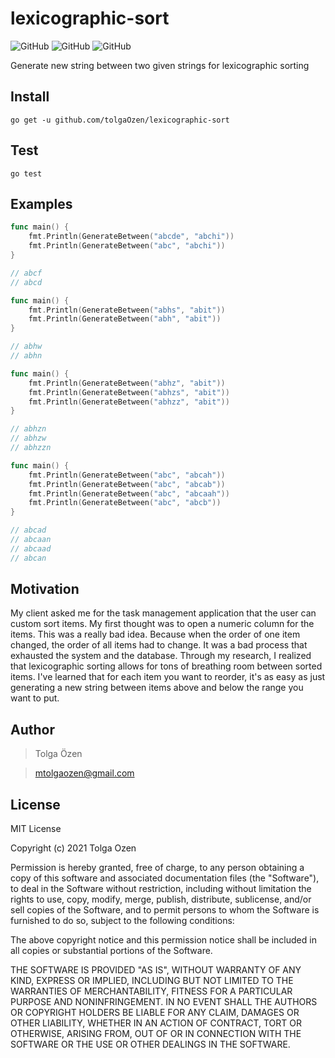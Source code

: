 # lexicographic-sort

![GitHub](https://img.shields.io/github/go-mod/go-version/tolgaOzen/lexicographic-sort)
![GitHub](https://img.shields.io/github/last-commit/tolgaOzen/lexicographic-sort)
![GitHub](https://img.shields.io/github/license/tolgaOzen/lexicographic-sort)

Generate new string between two given strings for lexicographic sorting

## Install
```
go get -u github.com/tolgaOzen/lexicographic-sort
```

## Test
```
go test
```

## Examples

```go
func main() {
    fmt.Println(GenerateBetween("abcde", "abchi"))
    fmt.Println(GenerateBetween("abc", "abchi"))
}

// abcf
// abcd
```

```go
func main() {
    fmt.Println(GenerateBetween("abhs", "abit"))
    fmt.Println(GenerateBetween("abh", "abit"))
}

// abhw
// abhn
```


```go
func main() {
    fmt.Println(GenerateBetween("abhz", "abit"))
    fmt.Println(GenerateBetween("abhzs", "abit"))
    fmt.Println(GenerateBetween("abhzz", "abit"))
}

// abhzn
// abhzw
// abhzzn
```

```go
func main() {
    fmt.Println(GenerateBetween("abc", "abcah"))
    fmt.Println(GenerateBetween("abc", "abcab"))
    fmt.Println(GenerateBetween("abc", "abcaah"))
    fmt.Println(GenerateBetween("abc", "abcb"))
}

// abcad
// abcaan
// abcaad
// abcan
```


## Motivation
My client asked me for the task management application that the user can custom sort items. My first thought was to open a numeric column for the items. This was a really bad idea. Because when the order of one item changed, the order of all items had to change. It was a bad process that exhausted the system and the database.
Through my research, I realized that lexicographic sorting allows for tons of breathing room between sorted items.
I've learned that for each item you want to reorder, it's as easy as just generating a new string between items above and below the range you want to put.

## Author
>Tolga Özen

>mtolgaozen@gmail.com

## License

MIT License

Copyright (c) 2021 Tolga Ozen

Permission is hereby granted, free of charge, to any person obtaining a copy
of this software and associated documentation files (the "Software"), to deal
in the Software without restriction, including without limitation the rights
to use, copy, modify, merge, publish, distribute, sublicense, and/or sell
copies of the Software, and to permit persons to whom the Software is
furnished to do so, subject to the following conditions:

The above copyright notice and this permission notice shall be included in all
copies or substantial portions of the Software.

THE SOFTWARE IS PROVIDED "AS IS", WITHOUT WARRANTY OF ANY KIND, EXPRESS OR
IMPLIED, INCLUDING BUT NOT LIMITED TO THE WARRANTIES OF MERCHANTABILITY,
FITNESS FOR A PARTICULAR PURPOSE AND NONINFRINGEMENT. IN NO EVENT SHALL THE
AUTHORS OR COPYRIGHT HOLDERS BE LIABLE FOR ANY CLAIM, DAMAGES OR OTHER
LIABILITY, WHETHER IN AN ACTION OF CONTRACT, TORT OR OTHERWISE, ARISING FROM,
OUT OF OR IN CONNECTION WITH THE SOFTWARE OR THE USE OR OTHER DEALINGS IN THE
SOFTWARE.